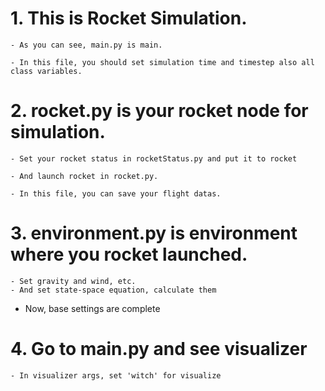 # 1. This is Rocket Simulation.


	- As you can see, main.py is main.
	
    - In this file, you should set simulation time and timestep also all class variables.

# 2. rocket.py is your rocket node for simulation.

    - Set your rocket status in rocketStatus.py and put it to rocket
	
    - And launch rocket in rocket.py.
	
    - In this file, you can save your flight datas.
    
# 3. environment.py is environment where you rocket launched.

    - Set gravity and wind, etc.
    - And set state-space equation, calculate them
    
* Now, base settings are complete


# 4. Go to main.py and see visualizer
    - In visualizer args, set 'witch' for visualize
